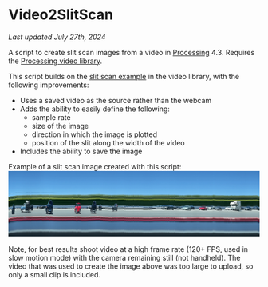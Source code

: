 # Video2SlitScan
*Last updated July 27th, 2024*

A script to create slit scan images from a video in [Processing] 4.3. Requires the [Processing video library].

This script builds on the [slit scan example] in the video library, with the following improvements:
- Uses a saved video as the source rather than the webcam
- Adds the ability to easily define the following:
    -  sample rate
    -  size of the image
    -  direction in which the image is plotted
    -  position of the slit along the width of the video
-  Includes the ability to save the image

Example of a slit scan image created with this script:
![slitscan image with cars](https://github.com/mroman10/Video2SlitScan/blob/master/cars_example_long.png)

Note, for best results shoot video at a high frame rate (120+ FPS, used in slow motion mode) with the camera remaining still (not handheld). The video that was used to create the image above was too large to upload, so only a small clip is included.

[//]: # (These are reference links used in the body of this note and get stripped out when the markdown processor does its job. There is no need to format nicely because it shouldn't be seen. Thanks SO - http://stackoverflow.com/questions/4823468/store-comments-in-markdown-syntax)

   [Processing]: <https://processing.org/>
   [Processing video library]: <https://github.com/processing/processing-video>
   [slit scan example]: <https://github.com/processing/processing-video/blob/main/examples/Capture/SlitScan/SlitScan.pde>
